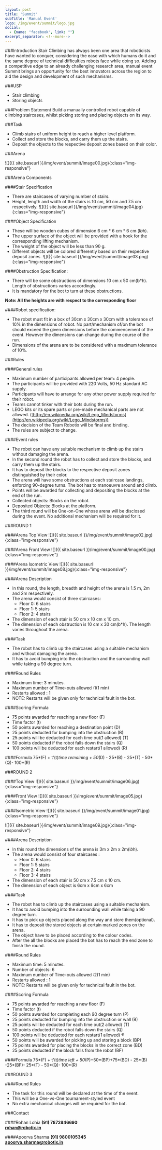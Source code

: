 ```yaml
---
layout: post
title: 'Summit'
subTitle: 'Manual Event'
logo: /img/event/summit/logo.jpg
social:
  - {name: "facebook", link: ""}
excerpt_separator: <!--more-->
---
```



###Introduction
Stair Climbing has always been one area that roboticists have wanted to conquer, considering the ease with which humans do it and the same degree of technical difficulties robots face while doing so. Adding a competitive edge to an already challenging research area, manual event Summit brings an opportunity for the best innovators across the region to aid the design and development of such mechanisms.

###USP

- Stair climbing
- Storing objects

###Problem Statement
Build a manually controlled robot capable of climbing staircases, whilst picking storing and placing objects on its way.
<!--more-->

###Task
- Climb stairs of uniform height to reach a higher level platform.
- Collect and store the blocks, and carry them up the stairs.
- Deposit the objects to the respective deposit zones based on their color.

###Arena

![]({{ site.baseurl }}/img/event/summit/image00.jpg){:class="img-responsive"}

###Arena Components

####Stair Specification
- There are staircases of varying number of stairs.
- Height, length and width of the stairs is 10 cm, 50 cm and 7.5 cm respectively.
![]({{ site.baseurl }}/img/event/summit/image04.jpg){:class="img-responsive"}

####Object Specification
- These will be wooden cubes of dimension 6 cm * 6 cm * 6 cm (l*b*h).
- The upper surface of the object will be provided with a hook for the corresponding lifting mechanism.
- The weight of the object will be less than 90 g.
- Different objects will be colored differently based on their respective deposit zones.
![]({{ site.baseurl }}/img/event/summit/image03.png){:class="img-responsive"}

####Obstruction Specification:
- There will be some obstructions of dimensions 10 cm x 50 cm(b*h). Length of obstructions varies accordingly.
- It is mandatory for the bot to turn at these obstructions.

**Note: All the heights are with respect to the corresponding floor**

####Robot specification:

- The robot must fit in a box of 30cm x 30cm x 30cm with a tolerance of 10% in the dimensions of robot. No part/mechanism of/on the bot should exceed the given dimensions before the commencement of the event. However the dimensions can change during the course of the run.
- Dimensions of the arena are to be considered with a maximum tolerance of 10%.

###Rules

####General rules

- Maximum number of participants allowed per team: 4 people.
- The participants will be provided with 220 Volts, 50 Hz standard AC supply.
- Participants will have to arrange for any other power supply required for their robot.
- Teams cannot tinker with their bots during the run.
- LEGO kits or its spare parts or pre-made mechanical parts are not allowed. ([http://en.wikipedia.org/wiki/Lego_Mindstorms](http://en.wikipedia.org/wiki/Lego_Mindstorms))
- The decision of the Team Robotix will be final and binding.
- The rules are subject to change.

####Event rules

- The robot can have any suitable mechanism to climb up the stairs without damaging the arena.
- In the second round the robot has to collect and store the blocks, and carry them up the stairs.
- It has to deposit the blocks to the respective deposit zones distinguished by their color.
- The arena will have some obstructions at each staircase landings, enforcing 90-degree turns. The bot has to manoeuvre around and climb.
- Points will be awarded for collecting and depositing the blocks at the end of the run. 
- Collected objects: Blocks on the robot.  
- Deposited Objects: Blocks at the platform.
- The third round will be One-on-One whose arena will be disclosed during the event. No additional mechanism will be required for it.

###ROUND 1

####Arena Top View
![]({{ site.baseurl }}/img/event/summit/image02.jpg){:class="img-responsive"}

####Arena Front View
![]({{ site.baseurl }}/img/event/summit/image00.jpg){:class="img-responsive"}

####Arena Isometric View
![]({{ site.baseurl }}/img/event/summit/image08.jpg){:class="img-responsive"}

####Arena Description

- In this round, the length, breadth and height of the arena is 1.5 m, 2m and 2m respectively.
- The arena would consist of three staircases:
  - Floor 0: 6 stairs
  - Floor 1: 5 stairs
  - Floor 2: 4 stairs
- The dimension of each stair is 50 cm x 10 cm x 10 cm.
- The dimension of each obstruction is 10 cm x 30 cm(b*h). The length varies throughout the arena.

####Task

- The robot has to climb up the staircases using a suitable mechanism and without damaging the arena.
- It has to avoid bumping into the obstruction and the surrounding wall while taking a 90 degree turn.

####Round Rules

- Maximum time: 3 minutes.
- Maximum number of Time-outs allowed :1(1 min)
- Restarts allowed : 1
- NOTE: Restarts will be given only for technical fault in the bot.

####Scoring Formula
- 75 points awarded for reaching a new floor (F)
- Time factor (t)
- 50 points awarded for reaching a destination point (D)
- 25 points deducted for bumping into the obstruction (B)
- 25 points will be deducted for each time out(1 allowed) (T)
- 50 points deducted if the robot falls down the stairs (Q)
- 100 points will be deducted for each restart(1 allowed) (R)

####Formula
75*(F) + t’(t)*time remaining + 50*(D) - 25*(B) - 25*(T) - 50*(Q)- 100*(R)

###ROUND 2

####Top View
![]({{ site.baseurl }}/img/event/summit/image06.jpg){:class="img-responsive"}

####Front View
![]({{ site.baseurl }}/img/event/summit/image05.jpg){:class="img-responsive"}

####Isometric View
![]({{ site.baseurl }}/img/event/summit/image01.jpg){:class="img-responsive"}

![]({{ site.baseurl }}/img/event/summit/image09.jpg){:class="img-responsive"}

####Arena Description

- In this round the dimensions of the arena is 3m x 2m x 2m(l*b*h).
- The arena would consist of four staircases :
  - Floor 0: 6 stairs
  - Floor 1: 5 stairs
  - Floor 2: 4 stairs
  - Floor 3: 4 stairs
- The dimension of each stair is 50 cm x 7.5 cm x 10 cm.
- The dimension of each object is 6cm x 6cm x 6cm

####Task
- The robot has to climb up the staircases using a suitable mechanism.
- It has to avoid bumping into the surrounding wall while taking a 90  degree turn.
- It has to pick up objects placed along the way and store them(optional).
- It has to deposit the stored objects at certain marked zones on the arena.
- The object have to be placed according to the colour codes.
- After the all the blocks are placed the bot has to reach the end zone to finish the round.

####Round Rules
- Maximum time: 5 minutes.
- Number of objects: 6
- Maximum number of Time-outs allowed :2(1 min)
- Restarts allowed : 1
- NOTE: Restarts will be given only for technical fault in the bot.

####Scoring Formula
- 75 points awarded for reaching a new floor (F)
- Time factor (t)
- 50 points awarded for completing each 90 degree turn (P)
- 25 points deducted for bumping into the obstruction or wall (B)
- 25 points will be deducted for each time out(2 allowed) (T)
- 50 points deducted if the robot falls down the stairs (Q)
- 100 points will be deducted for each restart(1 allowed) ®
- 50 points will be awarded for picking up and storing a block (BP)
- 75 points awarded for placing the blocks in the correct zone (BD)
- 25 points deducted if the block falls from the robot (BF)

####Formula 
75*(F) + t’(t)*time left + 50*(P)+50*(BP)+75*(BD) - 25*(B) -25*(BF)- 25*(T) - 50*(Q)- 100*(R)

###ROUND 3

####Round Rules

- The task for this round will be declared at the time of the event.
- This will be a One-vs-One tournament-styled event
- No extra mechanical changes will be required for the bot.

###Contact

####Rohan Lohia
**(91) 7872846690**  
**rohan@robotix.in**

####Apoorva Sharma
**(91) 9800105345**  
**apoorva.sharma@robotix.in**